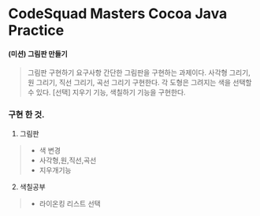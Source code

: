 # CodeSquad Masters Cocoa Java Practice


#### (미션) 그림판 만들기
> 그림판 구현하기 요구사항
간단한 그림판을 구현하는 과제이다.
사각형 그리기, 원 그리기, 직선 그리기, 곡선 그리기 구현한다.
각 도형은 그려지는 색을 선택할 수 있다.
[선택] 지우기 기능, 색칠하기 기능을 구현한다.

### 구현 한 것.

1. 그림판
 >- 색 변경 
>- 사각형,원,직선,곡선
> - 지우개기능
2. 색칠공부
 >- 라이온킹 리스트 선택
